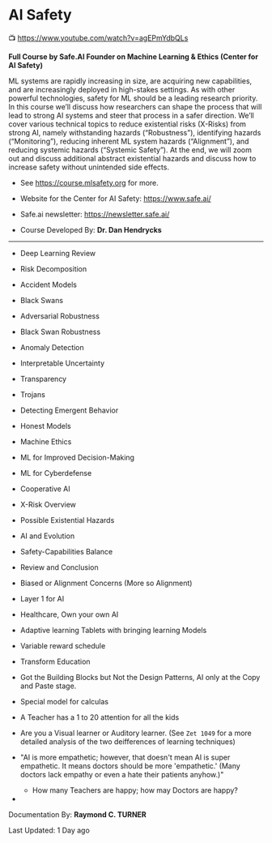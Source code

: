 # AI Safety

📺 <https://www.youtube.com/watch?v=agEPmYdbQLs>

**Full Course by Safe.AI Founder on Machine Learning & Ethics (Center for AI Safety)**

ML systems are rapidly increasing in size, are acquiring new capabilities, and are increasingly deployed in high-stakes settings. As with other powerful technologies, safety for ML should be a leading research priority. In this course we’ll discuss how researchers can shape the process that will lead to strong AI systems and steer that process in a safer direction. We’ll cover various technical topics to reduce existential risks (X-Risks) from strong AI, namely withstanding hazards (“Robustness”), identifying hazards (“Monitoring”), reducing inherent ML system hazards (“Alignment”), and reducing systemic hazards (“Systemic Safety”). At the end, we will zoom out and discuss additional abstract existential hazards and discuss how to increase safety without unintended side effects.


* See <https://course.mlsafety.org> for more.
* Website for the Center for AI Safety: <https://www.safe.ai/> 
* Safe.ai newsletter: <https://newsletter.safe.ai/>

* Course Developed By: **Dr. Dan Hendrycks** 

---

* Deep Learning Review
* Risk Decomposition
* Accident Models
* Black Swans
* Adversarial Robustness
* Black Swan Robustness
* Anomaly Detection
* Interpretable Uncertainty
* Transparency
* Trojans
* Detecting Emergent Behavior
* Honest Models
* Machine Ethics
* ML for Improved Decision-Making
* ML for Cyberdefense
* Cooperative AI
* X-Risk Overview
* Possible Existential Hazards
* AI and Evolution
* Safety-Capabilities Balance
* Review and Conclusion
* Biased or Alignment Concerns (More so Alignment)
* Layer 1 for AI
* Healthcare, Own your own AI
* Adaptive learning Tablets with bringing learning Models
* Variable reward schedule
* Transform Education
* Got the Building Blocks but Not the Design Patterns, AI only at the Copy and Paste stage.
* Special model for calculas
* A Teacher has a 1 to 20 attention for all the kids
* Are you a Visual learner or Auditory learner. (See `Zet 1049` for a more detailed analysis of the two deifferences of learning  techniques) 
* "AI is more empathetic; however, that doesn't mean AI is super empathetic. It means doctors should be more 'empathetic.' (Many doctors lack empathy or even a hate their patients anyhow.)"

    * How many Teachers are happy; how may Doctors are happy?
* 

Documentation By: **Raymond C. TURNER**

Last Updated: 1 Day ago